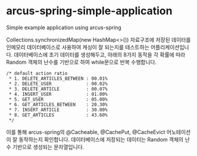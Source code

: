 # arcus-spring-simple-application
Simple example application using arcus-spring

Collections.synchronizedMap(new HashMap<>()) 자료구조에 저장된 데이터를 인메모리 데이터베이스로 사용하여 캐싱이 잘 되는지를 테스트하는 어플리케이션입니다.
데이터베이스에 초기 데이터를 생성해두고, 아래의 8가지 동작을 각 확률에 따라 Random 객체의 난수를 기반으로 하여 while문으로 반복 수행합니다.

    /* default action ratio
     * 1. DELETE_ARTICLES_BETWEEN : 00.01%
     * 2. DELETE_USER             : 00.02%
     * 3. DELETE_ARTICLE          : 00.07%
     * 4. INSERT_USER             : 01.00%
     * 5. GET_USER                : 05.00%
     * 6. GET_ARTICLES_BETWEEN    : 20.30%
     * 7. INSERT_ARTICLE          : 30.00%
     * 8. GET_ARTICLES            : 43.60%
     */

이를 통해 arcus-spring의 @Cacheable, @CachePut, @CacheEvict 어노테이션이 잘 동작하는지 확인합니다.
데이터베이스에 저장되는 데이터는 Random 객체의 난수 기반으로 생성되는 문자열입니다.
